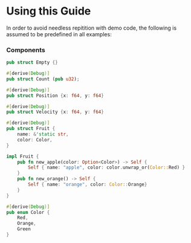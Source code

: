 # Using this Guide

In order to avoid needless repitition with demo code, the following is assumed to be predefined in all examples:

### Components
```rust
pub struct Empty {}

#[derive(Debug)]
pub struct Count (pub u32);

#[derive(Debug)]
pub struct Position {x: f64, y: f64}

#[derive(Debug)]
pub struct Velocity {x: f64, y: f64}

#[derive(Debug)]
pub struct Fruit {
    name: &'static str,
    color: Color, 
}

impl Fruit {
    pub fn new_apple(color: Option<Color>) -> Self {
        Self { name: "apple", color: color.unwrap_or(Color::Red) }
    }
    pub fn new_orange() -> Self {
        Self { name: "orange", color: Color::Orange}
    }
}

#[derive(Debug)]
pub enum Color {
    Red,
    Orange,
    Green
}
```